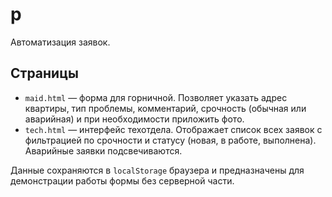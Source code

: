 # p

Автоматизация заявок.

## Страницы

- `maid.html` — форма для горничной. Позволяет указать адрес квартиры, тип проблемы, комментарий, срочность (обычная или аварийная) и при необходимости приложить фото.
- `tech.html` — интерфейс техотдела. Отображает список всех заявок с фильтрацией по срочности и статусу (новая, в работе, выполнена). Аварийные заявки подсвечиваются.

Данные сохраняются в `localStorage` браузера и предназначены для демонстрации работы формы без серверной части.
